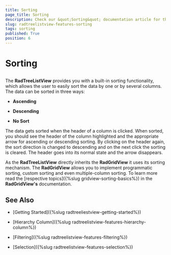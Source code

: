 ```yaml
---
title: Sorting
page_title: Sorting
description: Check our &quot;Sorting&quot; documentation article for the RadTreeListView {{ site.framework_name }} control.
slug: radtreelistview-features-sorting
tags: sorting
published: True
position: 6
---
```


# Sorting



## 

The __RadTreeListView__ provides you with a built-in sorting functionality, which allows the user to easily sort the data by one or by several columns. The data can be sorted in three ways:

* __Ascending__

* __Descending__

* __No Sort__

The data gets sorted when the header of a column is clicked. When sorted, you should see the header of the column highlighted and the appropriate arrow for ascending or descending sorting. By clicking on the header again, the sort direction is changed to descending and on the next click the sorting is cleared. The header goes into its normal state and the arrow disappears.

As the __RadTreeListView__ directly inherits the __RadGridView__ it uses its sorting mechanism. The __RadGridView__ allows you to implement programmatic sorting, custom sorting and even multiple-column sorting. To learn more read the [respective topics]({%slug gridview-sorting-basics%}) in the __RadGridView's__ documentation.

## See Also

 * [Getting Started]({%slug radtreeliestview-getting-started%})

 * [Hierarchy Column]({%slug radtreelistview-features-hierarchy-column%})

 * [Filtering]({%slug radtreelistview-features-filtering%})

 * [Selection]({%slug radtreelistview-features-selection%})
